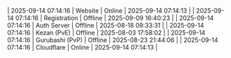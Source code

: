 | 2025-09-14 07:14:16 | Website | Online | 2025-09-14 07:14:13 |
| 2025-09-14 07:14:16 | Registration | Offline | 2025-09-09 16:40:23 |
| 2025-09-14 07:14:16 | Auth Server | Offline | 2025-08-18 09:33:31 |
| 2025-09-14 07:14:16 | Kezan (PvE) | Offline | 2025-08-03 17:58:02 |
| 2025-09-14 07:14:16 | Gurubashi (PvP) | Offline | 2025-08-23 21:44:06 |
| 2025-09-14 07:14:16 | Cloudflare | Online | 2025-09-14 07:14:13 |

